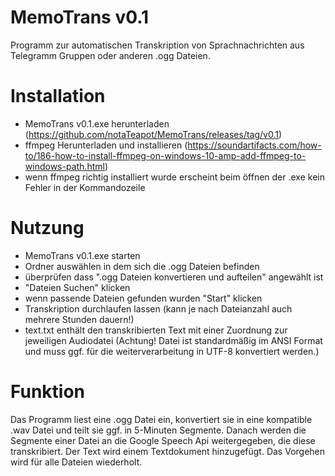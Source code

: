 # MemoTrans v0.1
Programm zur automatischen Transkription von Sprachnachrichten aus Telegramm Gruppen oder anderen .ogg Dateien.

# Installation
 - MemoTrans v0.1.exe herunterladen (https://github.com/notaTeapot/MemoTrans/releases/tag/v0.1)
 - ffmpeg Herunterladen und installieren (https://soundartifacts.com/how-to/186-how-to-install-ffmpeg-on-windows-10-amp-add-ffmpeg-to-windows-path.html)
 - wenn ffmpeg richtig installiert wurde erscheint beim öffnen der .exe kein Fehler in der Kommandozeile

# Nutzung
 - MemoTrans v0.1.exe starten
 - Ordner auswählen in dem sich die .ogg Dateien befinden
 - überprüfen dass ".ogg Dateien konvertieren und aufteilen" angewählt ist
 - "Dateien Suchen" klicken
 - wenn passende Dateien gefunden wurden "Start" klicken
 - Transkription durchlaufen lassen (kann je nach Dateianzahl auch mehrere Stunden dauern!)
 - text.txt enthält den transkribierten Text mit einer Zuordnung zur jeweiligen Audiodatei (Achtung! Datei ist standardmäßig im ANSI Format und muss ggf. für die weiterverarbeitung in UTF-8 konvertiert werden.)

# Funktion
Das Programm liest eine .ogg Datei ein, konvertiert sie in eine kompatible .wav Datei und teilt sie ggf. in 5-Minuten Segmente. Danach werden die Segmente einer Datei an die Google Speech Api weitergegeben, die diese transkribiert. Der Text wird einem Textdokument hinzugefügt. Das Vorgehen wird für alle Dateien wiederholt.



